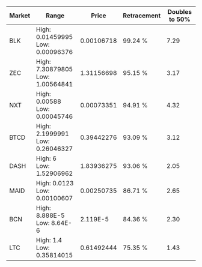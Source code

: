 | Market | Range | Price| Retracement | Doubles to 50% |
| --- | --- | --- | --- | --- |
| BLK | High: 0.01459995<br />Low: 0.00096376 | 0.00106718 | 99.24 % | 7.29 |
| ZEC | High: 7.30879805<br />Low: 1.00564841 | 1.31156698 | 95.15 % | 3.17 |
| NXT | High: 0.00588<br />Low: 0.00045746 | 0.00073351 | 94.91 % | 4.32 |
| BTCD | High: 2.1999991<br />Low: 0.26046327 | 0.39442276 | 93.09 % | 3.12 |
| DASH | High: 6<br />Low: 1.52906962 | 1.83936275 | 93.06 % | 2.05 |
| MAID | High: 0.0123<br />Low: 0.00100607 | 0.00250735 | 86.71 % | 2.65 |
| BCN | High: 8.888E-5<br />Low: 8.64E-6 | 2.119E-5 | 84.36 % | 2.30 |
| LTC | High: 1.4<br />Low: 0.35814015 | 0.61492444 | 75.35 % | 1.43 |
